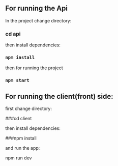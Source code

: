 ## For running the Api

In the project change directory:

### cd api

then install dependencies:

### `npm install`
 
then for running the project

### `npm start`

## For running the client(front) side:

first change directory:

###cd client 

then install dependencies:

###npm install

and run the app:

npm run dev

